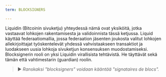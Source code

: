 ```yaml
---
term: BLOCKSIGNERS

---
```

Liquidin (Bitcoinin sivuketju) yhteydessä nämä ovat yksiköitä, jotka vastaavat lohkojen rakentamisesta ja validoinnista tässä ketjussa. Liquid käyttää federaatiomallia, jossa federaation jäsenten joukosta valitut lohkojen allekirjoittajat työskentelevät yhdessä vahvistaakseen transaktiot ja luodakseen uusia lohkoja sivuketjun konsensuksen muodostamiseksi. Blocksignerin rooli on yksi Liquidin virallisista tehtävistä. He täyttävät sekä tämän että vahtimestarin (guardian) roolin.

> ► *Ranskaksi "blocksigners" voidaan kääntää "signataires de blocs".*